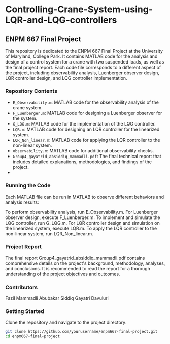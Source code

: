 # Controlling-Crane-System-using-LQR-and-LQG-controllers

## ENPM 667 Final Project

This repository is dedicated to the ENPM 667 Final Project at the University of Maryland, College Park. It contains MATLAB code for the analysis and design of a control system for a crane with two suspended loads, as well as the final project report. Each code file corresponds to a different aspect of the project, including observability analysis, Luenberger observer design, LQR controller design, and LQG controller implementation.

### Repository Contents

- `E_Observability.m`: MATLAB code for the observability analysis of the crane system.
- `F_Luenberger.m`: MATLAB code for designing a Luenberger observer for the system.
- `G_LQG.m`: MATLAB code for the implementation of the LQG controller.
- `LQR.m`: MATLAB code for designing an LQR controller for the linearized system.
- `LQR_Non_linear.m`: MATLAB code for applying the LQR controller to the non-linear system.
- `observability.m`: MATLAB code for additional observability checks.
- `Group4_gayatrid_absiddiq_mammadli.pdf`: The final technical report that includes detailed explanations, methodologies, and findings of the project.
- 
### Running the Code
Each MATLAB file can be run in MATLAB to observe different behaviors and analysis results:

To perform observability analysis, run E_Observability.m.
For Luenberger observer design, execute F_Luenberger.m.
To implement and simulate the LQG controller, run G_LQG.m.
For LQR controller design and simulation on the linearized system, execute LQR.m.
To apply the LQR controller to the non-linear system, run LQR_Non_linear.m.

### Project Report
The final report Group4_gayatrid_absiddiq_mammadli.pdf contains comprehensive details on the project's background, methodology, analyses, and conclusions. It is recommended to read the report for a thorough understanding of the project objectives and outcomes.

### Contributors
Fazil Mammadli
Abubakar Siddiq
Gayatri Davuluri

### Getting Started

Clone the repository and navigate to the project directory:

```bash
git clone https://github.com/yourusername/enpm667-final-project.git
cd enpm667-final-project

